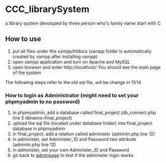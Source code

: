 # CCC_librarySystem
a library system devoloped by three person who's family name start with C

## How to use
1. put all files under the xampp/htdocs (xampp folder is automatically created by xampp after installing xampp)
2. open xampp application and turn on Apache and MySQL
3. open browser and enter http://localhost/
You should see the main page of the system

The following steps refer to the old sql file, will be change in 11/14
### How to login as Administrator (might need to set your phpmyadmin to no password)
1. in phpmyadmin, add a database called final_project (db_connect.php line 5 dbname=final_project)
2. upload the sql file (located under database folder) into final_project database in phpmyadmin
3. in final_project, add a relation called administer (adminIn.php line 12)
4. in administer, set Administer_ID and Password two attribute (adminIn.php line 12)
5. in administer, set your own Administer_ID and Password
6. go back to [adminpage](http://localhost/admin/adminSignIn.php) to test if the administer login works
